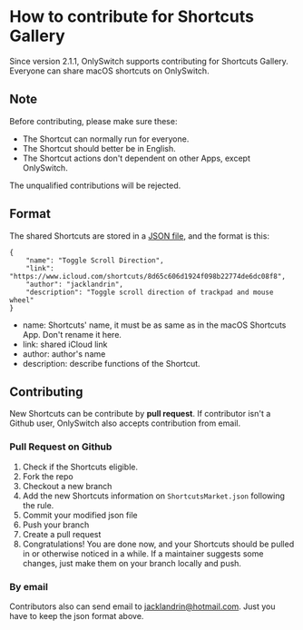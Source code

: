 # How to contribute for Shortcuts Gallery

Since version 2.1.1, OnlySwitch supports contributing for Shortcuts Gallery. Everyone can share macOS shortcuts on OnlySwitch.

## Note
Before contributing, please make sure these:
* The Shortcut can normally run for everyone.
* The Shortcut should better be in English.
* The Shortcut actions don't dependent on other Apps, except OnlySwitch.

The unqualified contributions will be rejected.

## Format
The shared Shortcuts are stored in a [JSON file](OnlySwitch/ShortcutsMarket/ShortcutsMarket.json), and the format is this:
```
{
    "name": "Toggle Scroll Direction",
    "link": "https://www.icloud.com/shortcuts/8d65c606d1924f098b22774de6dc08f8",
    "author": "jacklandrin",
    "description": "Toggle scroll direction of trackpad and mouse wheel"
}
```
* name: Shortcuts' name, it must be as same as in the macOS Shortcuts App. Don't rename it here.
* link: shared iCloud link
* author: author's name
* description: describe functions of the Shortcut.

## Contributing

New Shortcuts can be contribute by **pull request**. If contributor isn't a Github user, OnlySwitch also accepts contribution from email.

### Pull Request on Github

1. Check if the Shortcuts eligible.
2. Fork the repo
3. Checkout a new branch
4. Add the new Shortcuts information on `ShortcutsMarket.json` following the rule.
5. Commit your modified json file
6. Push your branch
7. Create a pull request
8. Congratulations! You are done now, and your Shortcuts should be pulled in or otherwise noticed in a while. If a maintainer suggests some changes, just make them on your branch locally and push.

### By email

Contributors also can send email to jacklandrin@hotmail.com. Just you have to keep the json format above.
